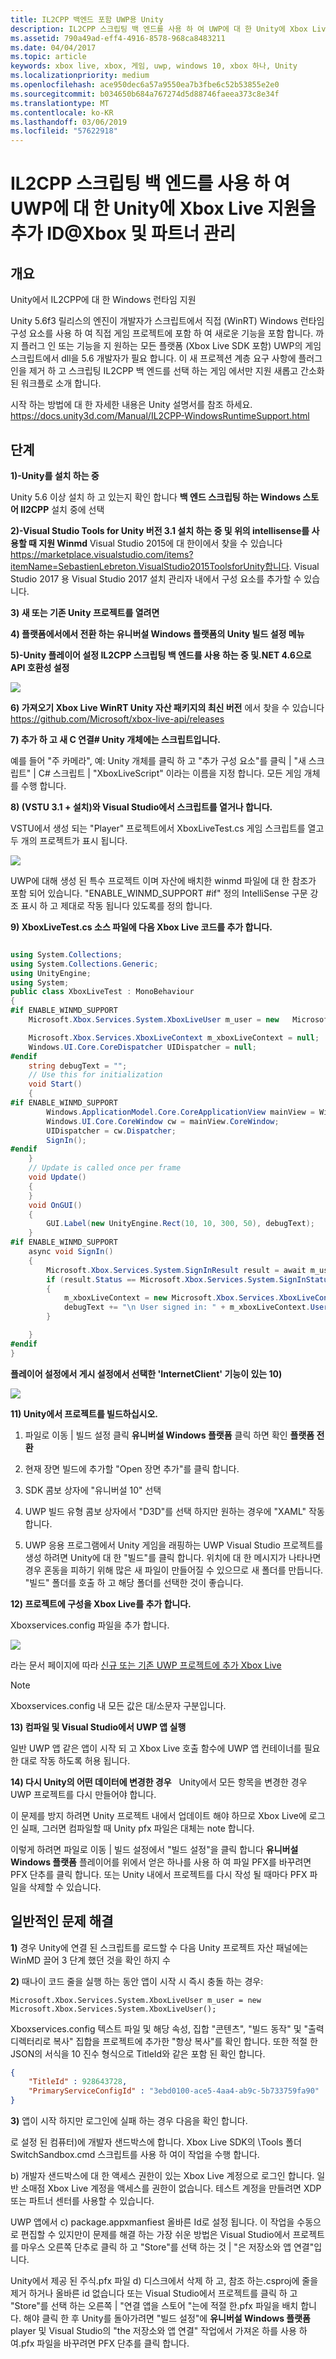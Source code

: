 ```yaml
---
title: IL2CPP 백엔드 포함 UWP용 Unity
description: IL2CPP 스크립팅 백 엔드를 사용 하 여 UWP에 대 한 Unity에 Xbox Live 지원을 추가 ID@Xbox 및 파트너 관리
ms.assetid: 790a49ad-eff4-4916-8578-968ca8483211
ms.date: 04/04/2017
ms.topic: article
keywords: xbox live, xbox, 게임, uwp, windows 10, xbox 하나, Unity
ms.localizationpriority: medium
ms.openlocfilehash: ace950dec6a57a9550ea7b3fbe6c52b53855e2e0
ms.sourcegitcommit: b034650b684a767274d5d88746faeea373c8e34f
ms.translationtype: MT
ms.contentlocale: ko-KR
ms.lasthandoff: 03/06/2019
ms.locfileid: "57622918"
---
```

# <a name="add-xbox-live-support-to-unity-for-uwp-with-il2cpp-scripting-backend-for-idxbox-and-managed-partners"></a>IL2CPP 스크립팅 백 엔드를 사용 하 여 UWP에 대 한 Unity에 Xbox Live 지원을 추가 ID@Xbox 및 파트너 관리

## <a name="overview"></a>개요

Unity에서 IL2CPP에 대 한 Windows 런타임 지원

Unity 5.6f3 릴리스의 엔진이 개발자가 스크립트에서 직접 (WinRT) Windows 런타임 구성 요소를 사용 하 여 직접 게임 프로젝트에 포함 하 여 새로운 기능을 포함 합니다. 까지 플러그 인 또는 기능을 지 원하는 모든 플랫폼 (Xbox Live SDK 포함) UWP의 게임 스크립트에서 dll을 5.6 개발자가 필요 합니다. 이 새 프로젝션 계층 요구 사항에 플러그 인을 제거 하 고 스크립팅 IL2CPP 백 엔드를 선택 하는 게임 에서만 지원 새롭고 간소화 된 워크플로 소개 합니다.

시작 하는 방법에 대 한 자세한 내용은 Unity 설명서를 참조 하세요. https://docs.unity3d.com/Manual/IL2CPP-WindowsRuntimeSupport.html

## <a name="steps"></a>단계

**1)-Unity를 설치 하는 중**

Unity 5.6 이상 설치 하 고 있는지 확인 합니다 **백 엔드 스크립팅 하는 Windows 스토어 Il2CPP** 설치 중에 선택

**2)-Visual Studio Tools for Unity 버전 3.1 설치 하는 중 및 위의 intellisense를 사용할 때 지원 Winmd** Visual Studio 2015에 대 한이에서 찾을 수 있습니다 https://marketplace.visualstudio.com/items?itemName=SebastienLebreton.VisualStudio2015ToolsforUnity합니다.  Visual Studio 2017 용 Visual Studio 2017 설치 관리자 내에서 구성 요소를 추가할 수 있습니다.

**3) 새 또는 기존 Unity 프로젝트를 열려면**

**4) 플랫폼에서에서 전환 하는 유니버설 Windows 플랫폼의 Unity 빌드 설정 메뉴**

**5)-Unity 플레이어 설정 IL2CPP 스크립팅 백 엔드를 사용 하는 중 및.NET 4.6으로 API 호환성 설정**

![](../images/unity/unity-il2cpp-1.png)

**6) 가져오기 Xbox Live WinRT Unity 자산 패키지의 최신 버전** 에서 찾을 수 있습니다 https://github.com/Microsoft/xbox-live-api/releases

**7) 추가 하 고 새 C 연결\# Unity 개체에는 스크립트입니다.**

예를 들어 "주 카메라", 예: Unity 개체를 클릭 하 고 "추가 구성 요소"를 클릭 \| "새 스크립트" \| C\# 스크립트 \| "XboxLiveScript" 이라는 이름을 지정 합니다. 모든 게임 개체를 수행 합니다.

**8) (VSTU 3.1 + 설치)와 Visual Studio에서 스크립트를 열거나 합니다.**

VSTU에서 생성 되는 "Player" 프로젝트에서 XboxLiveTest.cs 게임 스크립트를 열고 두 개의 프로젝트가 표시 됩니다.

![](../images/unity/unity-il2cpp-2.png)

UWP에 대해 생성 된 특수 프로젝트 이며 자산에 배치한 winmd 파일에 대 한 참조가 포함 되어 있습니다.
"ENABLE_WINMD_SUPPORT #if" 정의 IntelliSense 구문 강조 표시 하 고 제대로 작동 됩니다 있도록를 정의 합니다.

**9) XboxLiveTest.cs 소스 파일에 다음 Xbox Live 코드를 추가 합니다.**

```csharp

using System.Collections;
using System.Collections.Generic;
using UnityEngine;
using System;
public class XboxLiveTest : MonoBehaviour
{
#if ENABLE_WINMD_SUPPORT
    Microsoft.Xbox.Services.System.XboxLiveUser m_user = new   Microsoft.Xbox.Services.System.XboxLiveUser();

    Microsoft.Xbox.Services.XboxLiveContext m_xboxLiveContext = null;
    Windows.UI.Core.CoreDispatcher UIDispatcher = null;
#endif
    string debugText = "";
    // Use this for initialization
    void Start()
    {
#if ENABLE_WINMD_SUPPORT
        Windows.ApplicationModel.Core.CoreApplicationView mainView = Windows.ApplicationModel.Core.CoreApplication.MainView;
        Windows.UI.Core.CoreWindow cw = mainView.CoreWindow;
        UIDispatcher = cw.Dispatcher;
        SignIn();
#endif
    }
    // Update is called once per frame
    void Update()
    {
    }
    void OnGUI()
    {
        GUI.Label(new UnityEngine.Rect(10, 10, 300, 50), debugText);
    }
#if ENABLE_WINMD_SUPPORT
    async void SignIn()
    {
        Microsoft.Xbox.Services.System.SignInResult result = await m_user.SignInAsync(UIDispatcher);
        if (result.Status == Microsoft.Xbox.Services.System.SignInStatus.Success)
        {
            m_xboxLiveContext = new Microsoft.Xbox.Services.XboxLiveContext(m_user);
            debugText += "\n User signed in: " + m_xboxLiveContext.User.Gamertag;
        }

    }
#endif
}

```

**플레이어 설정에서 게시 설정에서 선택한 'InternetClient' 기능이 있는 10)**

![](../images/unity/unity-il2cpp-3.png)

**11) Unity에서 프로젝트를 빌드하십시오.**

1.  파일로 이동 \| 빌드 설정 클릭 **유니버설 Windows 플랫폼** 클릭 하면 확인 **플랫폼 전환**

2.  현재 장면 빌드에 추가할 "Open 장면 추가"를 클릭 합니다.

3.  SDK 콤보 상자에 "유니버설 10" 선택

4.  UWP 빌드 유형 콤보 상자에서 "D3D"를 선택 하지만 원하는 경우에 "XAML" 작동 합니다.

5.  UWP 응용 프로그램에서 Unity 게임을 래핑하는 UWP Visual Studio 프로젝트를 생성 하려면 Unity에 대 한 "빌드"를 클릭 합니다. 위치에 대 한 메시지가 나타나면 경우 혼동을 피하기 위해 많은 새 파일이 만들어질 수 있으므로 새 폴더를 만듭니다. "빌드" 폴더를 호출 하 고 해당 폴더를 선택한 것이 좋습니다.

**12) 프로젝트에 구성을 Xbox Live를 추가 합니다.**

Xboxservices.config 파일을 추가 합니다.

![](../images/unity/unity-il2cpp-4.png)

라는 문서 페이지에 따라 [신규 또는 기존 UWP 프로젝트에 추가 Xbox Live](get-started-with-visual-studio-and-uwp.md)

> [!NOTE]
> Xboxservices.config 내 모든 값은 대/소문자 구분입니다.

**13) 컴파일 및 Visual Studio에서 UWP 앱 실행**

일반 UWP 앱 같은 앱이 시작 되 고 Xbox Live 호출 함수에 UWP 앱 컨테이너를 필요한 대로 작동 하도록 허용 됩니다.

**14) 다시 Unity의 어떤 데이터에 변경한 경우**  
Unity에서 모든 항목을 변경한 경우 UWP 프로젝트를 다시 만들어야 합니다.

이 문제를 방지 하려면 Unity 프로젝트 내에서 업데이트 해야 하므로 Xbox Live에 로그인 실패, 그러면 컴파일할 때 Unity pfx 파일은 대체는 note 합니다.

이렇게 하려면 파일로 이동 \| 빌드 설정에서 "빌드 설정"을 클릭 합니다 **유니버설 Windows 플랫폼** 플레이어를 위에서 얻은 하나를 사용 하 여 파일 PFX를 바꾸려면 PFX 단추를 클릭 합니다. 또는 Unity 내에서 프로젝트를 다시 작성 될 때마다 PFX 파일을 삭제할 수 있습니다.

## <a name="troubleshooting-common-issues"></a>일반적인 문제 해결

**1)** 경우 Unity에 연결 된 스크립트를 로드할 수 다음 Unity 프로젝트 자산 패널에는 WinMD 끌어 3 단계 했던 것을 확인 하지 수

**2)** 때나이 코드 줄을 실행 하는 동안 앱이 시작 시 즉시 충돌 하는 경우:

    Microsoft.Xbox.Services.System.XboxLiveUser m_user = new Microsoft.Xbox.Services.System.XboxLiveUser();

Xboxservices.config 텍스트 파일 및 해당 속성, 집합 "콘텐츠", "빌드 동작" 및 "출력 디렉터리로 복사" 집합을 프로젝트에 추가한 "항상 복사"를 확인 합니다.
또한 적절 한 JSON의 서식을 10 진수 형식으로 TitleId와 같은 포함 된 확인 합니다.

```json
{
    "TitleId" : 928643728,
    "PrimaryServiceConfigId" : "3ebd0100-ace5-4aa4-ab9c-5b733759fa90"
}
```

**3)** 앱이 시작 하지만 로그인에 실패 하는 경우 다음을 확인 합니다.

로 설정 된 컴퓨터)에 개발자 샌드박스에 합니다.  Xbox Live SDK의 \Tools 폴더 SwitchSandbox.cmd 스크립트를 사용 하 여이 작업을 수행 합니다.

b) 개발자 샌드박스에 대 한 액세스 권한이 있는 Xbox Live 계정으로 로그인 합니다.  일반 소매점 Xbox Live 계정을 액세스를 권한이 없습니다.  테스트 계정을 만들려면 XDP 또는 파트너 센터를 사용할 수 있습니다.

UWP 앱에서 c) package.appxmanfiest 올바른 Id로 설정 됩니다.  이 작업을 수동으로 편집할 수 있지만이 문제를 해결 하는 가장 쉬운 방법은 Visual Studio에서 프로젝트를 마우스 오른쪽 단추로 클릭 하 고 "Store"를 선택 하는 것 \| "은 저장소와 앱 연결"입니다.

Unity에서 제공 된 주식.pfx 파일 d) 디스크에서 삭제 하 고, 참조 하는.csproj에 줄을 제거 하거나 올바른 id 없습니다 또는 Visual Studio에서 프로젝트를 클릭 하 고 "Store"를 선택 하는 오른쪽 \| "연결 앱을 스토어 "는에 적절 한.pfx 파일을 배치 합니다.  해야 클릭 한 후 Unity를 돌아가려면 "빌드 설정"에 **유니버설 Windows 플랫폼** player 및 Visual Studio의 "the 저장소와 앱 연결" 작업에서 가져온 하를 사용 하 여.pfx 파일을 바꾸려면 PFX 단추를 클릭 합니다.
